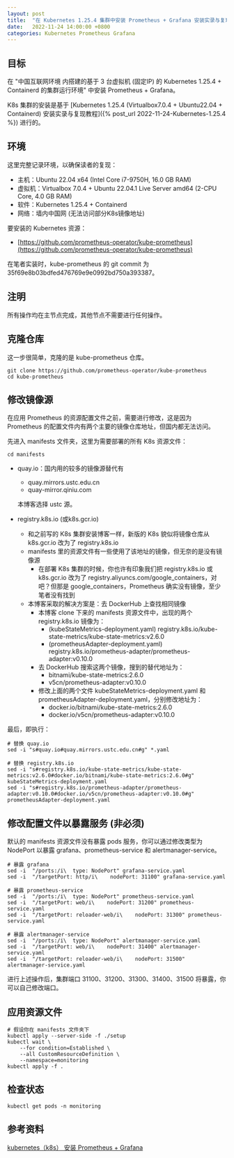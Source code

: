 ```yaml
---
layout: post
title:  "在 Kubernetes 1.25.4 集群中安装 Prometheus + Grafana 安装实录与复现教程"
date:   2022-11-24 14:00:00 +0800
categories: Kubernetes Prometheus Grafana
---
```




## 目标

在 "中国互联网环境 内搭建的基于 3 台虚拟机 (固定IP) 的 Kubernetes 1.25.4 + Containerd 的集群运行环境" 中安装 Prometheus + Grafana。

K8s 集群的安装是基于 [Kubernetes 1.25.4 (Virtualbox7.0.4 + Ubuntu22.04 + Containerd) 安装实录与复现教程]({% post_url 2022-11-24-Kubernetes-1.25.4 %}) 进行的。



## 环境

这里完整记录环境，以确保读者的复现：

* 主机：Ubuntu 22.04 x64 (Intel Core i7-9750H, 16.0 GB RAM)
* 虚拟机：Virtualbox 7.0.4 + Ubuntu 22.04.1 Live Server amd64 (2-CPU Core, 4.0 GB RAM)
* 软件：Kubernetes 1.25.4 + Containerd
* 网络：墙内中国网 (无法访问部分K8s镜像地址)

要安装的 Kubernetes 资源：

* [https://github.com/prometheus-operator/kube-prometheus](https://github.com/prometheus-operator/kube-prometheus)

在笔者实装时，kube-prometheus 的 git commit 为 35f69e8b03bdfed476769e9e0992bd750a393387。



## 注明

所有操作均在主节点完成，其他节点不需要进行任何操作。



## 克隆仓库

这一步很简单，克隆的是 kube-prometheus 仓库。

```shell
git clone https://github.com/prometheus-operator/kube-prometheus
cd kube-prometheus
```



## 修改镜像源

在应用 Prometheus 的资源配置文件之前，需要进行修改，这是因为 Prometheus 的配置文件内有两个主要的镜像仓库地址，但国内都无法访问。

先进入 manifests 文件夹，这里为需要部署的所有 K8s 资源文件：

```shell
cd manifests
```

* quay.io：国内用的较多的镜像源替代有

  * quay.mirrors.ustc.edu.cn
  * quay-mirror.qiniu.com

  本博客选择 ustc 源。

* registry.k8s.io (或k8s.gcr.io)

  * 和之前写的 K8s 集群安装博客一样，新版的 K8s 貌似将镜像仓库从 k8s.gcr.io 改为了 registry.k8s.io
  * manifests 里的资源文件有一些使用了该地址的镜像，但无奈的是没有镜像源
    * 在部署 K8s 集群的时候，你也许有印象我们把 registry.k8s.io 或 k8s.gcr.io 改为了 registry.aliyuncs.com/google_containers，对吧？但那是 google_containers，Prometheus 确实没有镜像，至少笔者没有找到
  * 本博客采取的解决方案是：去 DockerHub 上查找相同镜像
    * 本博客 clone 下来的 manifests 资源文件中，出现的两个 registry.k8s.io 镜像为：
      * (kubeStateMetrics-deployment.yaml) registry.k8s.io/kube-state-metrics/kube-state-metrics:v2.6.0
      * (prometheusAdapter-deployment.yaml) registry.k8s.io/prometheus-adapter/prometheus-adapter:v0.10.0
    * 去 DockerHub 搜索这两个镜像，搜到的替代地址为：
      * bitnami/kube-state-metrics:2.6.0
      * v5cn/prometheus-adapter:v0.10.0
    * 修改上面的两个文件 kubeStateMetrics-deployment.yaml 和 prometheusAdapter-deployment.yaml，分别修改地址为：
      * docker.io/bitnami/kube-state-metrics:2.6.0
      * docker.io/v5cn/prometheus-adapter:v0.10.0

最后，即执行：

```shell
# 替换 quay.io
sed -i "s#quay.io#quay.mirrors.ustc.edu.cn#g" *.yaml

# 替换 registry.k8s.io
sed -i "s#registry.k8s.io/kube-state-metrics/kube-state-metrics:v2.6.0#docker.io/bitnami/kube-state-metrics:2.6.0#g" kubeStateMetrics-deployment.yaml
sed -i "s#registry.k8s.io/prometheus-adapter/prometheus-adapter:v0.10.0#docker.io/v5cn/prometheus-adapter:v0.10.0#g" prometheusAdapter-deployment.yaml
```



## 修改配置文件以暴露服务 (非必须)

默认的 manifests 资源文件没有暴露 pods 服务，你可以通过修改类型为 NodePort 以暴露 grafana、prometheus-service 和 alertmanager-service。

```shell
# 暴露 grafana
sed -i  "/ports:/i\  type: NodePort" grafana-service.yaml
sed -i  "/targetPort: http/i\    nodePort: 31100" grafana-service.yaml

# 暴露 prometheus-service
sed -i  "/ports:/i\  type: NodePort" prometheus-service.yaml
sed -i  "/targetPort: web/i\    nodePort: 31200" prometheus-service.yaml
sed -i  "/targetPort: reloader-web/i\    nodePort: 31300" prometheus-service.yaml

# 暴露 alertmanager-service
sed -i  "/ports:/i\  type: NodePort" alertmanager-service.yaml
sed -i  "/targetPort: web/i\    nodePort: 31400" alertmanager-service.yaml
sed -i  "/targetPort: reloader-web/i\    nodePort: 31500" alertmanager-service.yaml
```

进行上述操作后，集群端口 31100、31200、31300、31400、31500 将暴露，你可以自己修改端口。



## 应用资源文件

```shell
# 假设你在 manifests 文件夹下
kubectl apply --server-side -f ./setup
kubectl wait \
	--for condition=Established \
	--all CustomResourceDefinition \
	--namespace=monitoring
kubectl apply -f .
```



## 检查状态

```shell
kubectl get pods -n monitoring
```



## 参考资料

[kubernetes（k8s） 安装 Prometheus + Grafana](https://cloud.tencent.com/developer/article/1986296)

